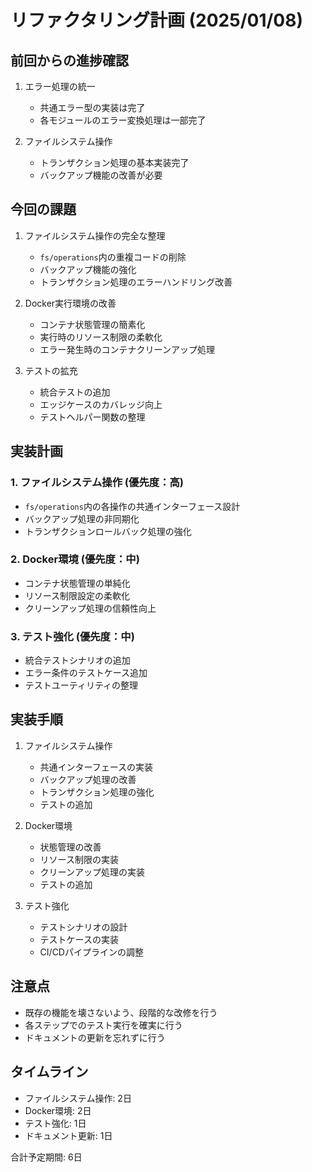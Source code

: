 # リファクタリング計画 (2025/01/08)

## 前回からの進捗確認
1. エラー処理の統一
   - 共通エラー型の実装は完了
   - 各モジュールのエラー変換処理は一部完了

2. ファイルシステム操作
   - トランザクション処理の基本実装完了
   - バックアップ機能の改善が必要

## 今回の課題
1. ファイルシステム操作の完全な整理
   - `fs/operations`内の重複コードの削除
   - バックアップ機能の強化
   - トランザクション処理のエラーハンドリング改善

2. Docker実行環境の改善
   - コンテナ状態管理の簡素化
   - 実行時のリソース制限の柔軟化
   - エラー発生時のコンテナクリーンアップ処理

3. テストの拡充
   - 統合テストの追加
   - エッジケースのカバレッジ向上
   - テストヘルパー関数の整理

## 実装計画

### 1. ファイルシステム操作 (優先度：高)
- `fs/operations`内の各操作の共通インターフェース設計
- バックアップ処理の非同期化
- トランザクションロールバック処理の強化

### 2. Docker環境 (優先度：中)
- コンテナ状態管理の単純化
- リソース制限設定の柔軟化
- クリーンアップ処理の信頼性向上

### 3. テスト強化 (優先度：中)
- 統合テストシナリオの追加
- エラー条件のテストケース追加
- テストユーティリティの整理

## 実装手順
1. ファイルシステム操作
   - 共通インターフェースの実装
   - バックアップ処理の改善
   - トランザクション処理の強化
   - テストの追加

2. Docker環境
   - 状態管理の改善
   - リソース制限の実装
   - クリーンアップ処理の実装
   - テストの追加

3. テスト強化
   - テストシナリオの設計
   - テストケースの実装
   - CI/CDパイプラインの調整

## 注意点
- 既存の機能を壊さないよう、段階的な改修を行う
- 各ステップでのテスト実行を確実に行う
- ドキュメントの更新を忘れずに行う

## タイムライン
- ファイルシステム操作: 2日
- Docker環境: 2日
- テスト強化: 1日
- ドキュメント更新: 1日

合計予定期間: 6日 